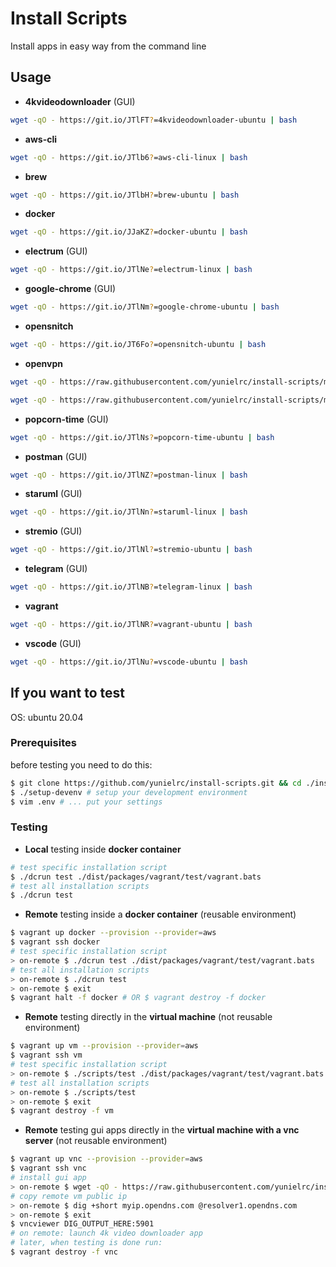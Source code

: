 <!-- DON'T EDIT HERE, THIS IS GENERATED ON COMMIT -->
<!-- EDIT: $ vim ./scripts/gen-readme -->

# Install Scripts

Install apps in easy way from the command line

## Usage

- **4kvideodownloader** (GUI)

```sh
wget -qO - https://git.io/JTlFT?=4kvideodownloader-ubuntu | bash
```
- **aws-cli**

```sh
wget -qO - https://git.io/JTlb6?=aws-cli-linux | bash
```
- **brew**

```sh
wget -qO - https://git.io/JTlbH?=brew-ubuntu | bash
```
- **docker**

```sh
wget -qO - https://git.io/JJaKZ?=docker-ubuntu | bash
```
- **electrum** (GUI)

```sh
wget -qO - https://git.io/JTlNe?=electrum-linux | bash
```
- **google-chrome** (GUI)

```sh
wget -qO - https://git.io/JTlNm?=google-chrome-ubuntu | bash
```
- **opensnitch**

```sh
wget -qO - https://git.io/JT6Fo?=opensnitch-ubuntu | bash
```
- **openvpn**

```sh
wget -qO - https://raw.githubusercontent.com/yunielrc/install-scripts/master/dist/packages/openvpn/openvpn-server-linux | bash
```
```sh
wget -qO - https://raw.githubusercontent.com/yunielrc/install-scripts/master/dist/packages/openvpn/openvpn-shadowsocks-server-linux | bash
```
- **popcorn-time** (GUI)

```sh
wget -qO - https://git.io/JTlNs?=popcorn-time-ubuntu | bash
```
- **postman** (GUI)

```sh
wget -qO - https://git.io/JTlNZ?=postman-linux | bash
```
- **staruml** (GUI)

```sh
wget -qO - https://git.io/JTlNn?=staruml-linux | bash
```
- **stremio** (GUI)

```sh
wget -qO - https://git.io/JTlNl?=stremio-ubuntu | bash
```
- **telegram** (GUI)

```sh
wget -qO - https://git.io/JTlNB?=telegram-linux | bash
```
- **vagrant**

```sh
wget -qO - https://git.io/JTlNR?=vagrant-ubuntu | bash
```
- **vscode** (GUI)

```sh
wget -qO - https://git.io/JTlNu?=vscode-ubuntu | bash
```
## If you want to test

OS: ubuntu 20.04

### Prerequisites

before testing you need to do this:

```sh
$ git clone https://github.com/yunielrc/install-scripts.git && cd ./install-scripts
$ ./setup-devenv # setup your development environment
$ vim .env # ... put your settings
```

### Testing

- **Local** testing inside **docker container**

```sh
# test specific installation script
$ ./dcrun test ./dist/packages/vagrant/test/vagrant.bats
# test all installation scripts
$ ./dcrun test
```

- **Remote** testing inside a **docker container** (reusable environment)

```sh
$ vagrant up docker --provision --provider=aws
$ vagrant ssh docker
# test specific installation script
> on-remote $ ./dcrun test ./dist/packages/vagrant/test/vagrant.bats
# test all installation scripts
> on-remote $ ./dcrun test
> on-remote $ exit
$ vagrant halt -f docker # OR $ vagrant destroy -f docker
```

- **Remote** testing directly in the **virtual machine** (not reusable environment)

```sh
$ vagrant up vm --provision --provider=aws
$ vagrant ssh vm
# test specific installation script
> on-remote $ ./scripts/test ./dist/packages/vagrant/test/vagrant.bats
# test all installation scripts
> on-remote $ ./scripts/test
> on-remote $ exit
$ vagrant destroy -f vm
```

- **Remote** testing gui apps directly in the **virtual machine with a vnc server** (not reusable environment)

```sh
$ vagrant up vnc --provision --provider=aws
$ vagrant ssh vnc
# install gui app
> on-remote $ wget -qO - https://raw.githubusercontent.com/yunielrc/install-scripts/master/dist/packages/4kvideodownloader/4kvideodownloader-ubuntu | bash
# copy remote vm public ip
> on-remote $ dig +short myip.opendns.com @resolver1.opendns.com
> on-remote $ exit
$ vncviewer DIG_OUTPUT_HERE:5901
# on remote: launch 4k video downloader app
# later, when testing is done run:
$ vagrant destroy -f vnc
```

